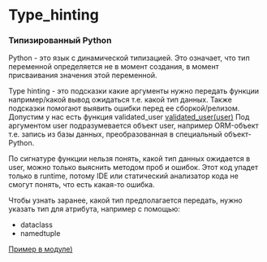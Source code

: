 # Type_hinting
### Типизированный Python

Python - это язык с динамической типизацией. Это означает, что тип переменной 
определяется не в момент создания, в момент присваивания значения этой переменной.

Type hinting - это подсказки какие аргументы нужно передать функции например/какой вывод ожидаться т.е.
какой тип данных. Также подсказки помогают выявить ошибки перед ее сборкой/релизом. 
Допустим у нас есть функция validated_user [validated_user(user)](type_hinting_examples.py)
Под аргументом user подразумевается объект user, например ORM-объект т.е. запись из базы данных, преобразованная
в специальный объект-Python.

По сигнатуре функции нельзя понять, какой тип данных ожидается в user, можно только выяснить методом проб и ошибок.
Этот код упадет только в runtime, потому IDE или статический анализатор кода не смогут понять, что есть какая-то ошибка.

Чтобы узнать заранее, какой тип предполагается передать, нужно указать тип для атрибута, например с помощью:
- dataclass
- namedtuple

[Пример в модуле)](type_hinting_examples.py)









